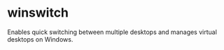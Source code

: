 # winswitch
Enables quick switching between multiple desktops and manages virtual desktops on Windows.
